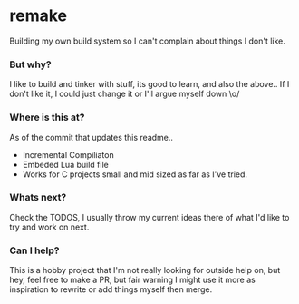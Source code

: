 # remake

Building my own build system so I can't complain about things I don't like.

### But why?

I like to build and tinker with stuff, its good to learn, and also the above.. 
If I don't like it, I could just change it or I'll argue myself down \o/

### Where is this at?
As of the commit that updates this readme.. 

- Incremental Compiliaton
- Embeded Lua build file
- Works for C projects small and mid sized as far as I've tried.


### Whats next?

Check the TODOS, I usually throw my current ideas there of what I'd like to try and work on next.

### Can I help?

This is a hobby project that I'm not really looking for outside help on, but hey, feel free to make a PR, but fair warning I might use it more as inspiration to rewrite or add things myself then merge.
